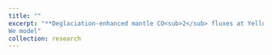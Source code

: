 ```yaml
---
title: ""
excerpt: "**Deglaciation-enhanced mantle CO<sub>2</sub> fluxes at Yellowstone imply positive climate feedback.**
We model"
collection: research
---
```

